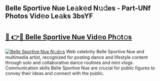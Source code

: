 ## Belle Sportive Nue Le𝚊k𝚎d N𝚞𝚍es - Part-UNf Photos Vid𝚎o Le𝚊ks 3bsYF

# <h2><a href="http://fb5mgpr.evod.top/?m=Belle+Sportive+Nue">🔗 👉🔴 Belle Sportive Nue Vid𝚎o Ph𝚘t𝚘s</a></h2>

[![Belle Sportive Nue N𝚞d𝚎s](https://i.imgur.com/8V9OHl7.gif)](http://fb5mgpr.evod.top/?m=Belle+Sportive+Nue)
Web celebrity Belle Sportive Nue and multimedia artist, recognized for posting dance and lifestyle content through solo and collaborative dance routines and mini vlogs. Communication skills Belle Sportive Nue are crucial for public figures to convey their ideas and connect with the public. 
